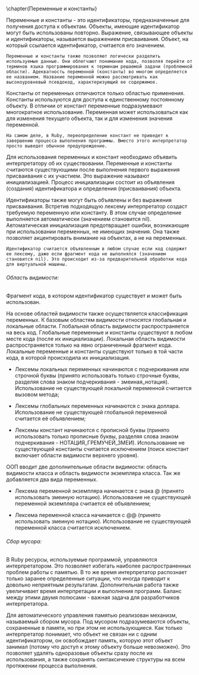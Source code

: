 \chapter{Переменные и константы}

Переменные и константы - это идентификаторы, предназначенные для получения доступа к объектам. Объекты, имеющие идентификатор могут быть использованы повторно. Выражение, связывающее объекты и идентификаторы, называется выражением присваивания. Объект, на который ссылается идентификатор, считается его значением.

~~~~~ note
Переменные и константы также позволяют логически разделить используемые данные. Они облегчают понимание кода, позволяя перейти от терминов языка программирования к терминам решаемой задачи (проблемной области). Адекватность переменной (константы) во многом определяется ее названием. Название переменной можно рассматривать как высокоуровневый псевдокод, характеризующий ее содержимое.
~~~~~

Константы от переменных отличаются только областью применения. Константы используются для доступа к единственному постоянному объекту. В отличии от констант переменные подразумевают многократное использование. Переменная может использоваться как для изменения текущего объекта, так и для изменения значения переменной.

~~~~~ note
На самом деле, в Ruby, переопределение констант не приведет к завершению процесса выполнения программы. Вместо этого интерпретатор просто выведет обычное предупреждение.
~~~~~

Для использования переменных и констант необходимо объявить интерпретатору об их существовании. Переменные и константы считаются существующими после выполнения первого выражения присваивания с их участием. Это выражение называют инициализацией. Процесс инициализации состоит из объявления (создания) идентификатора и определения (присваивания) объекта.

Идентификаторы также могут быть объявлены и без выражения присваивания. Встретив подходящую лексему интерпретатор создаст требуемую переменную или константу. В этом случае определение выполняется автоматически (значением становится nil). Автоматическая инициализация предотвращает ошибки, возникающие при использовании переменных, не имеющих значения. Она также позволяет акцентировать внимание на объектах, а не на переменных.

~~~~~ note
Идентификатор считается объявленным в любом случае если код содержит ее лексему, даже если фрагмент кода не выполнялся (значением становится nil). Это происходит из-за предварительной обработки кода для виртуальной машины.
~~~~~

###### Область видимости:

Фрагмент кода, в котором идентификатор существует и может быть использован.

На основе областей видимости также осуществляется классификация переменных. К базовым областям видимости относятся глобальная и локальные области. Глобальная область видимости распространяется на весь код. Глобальные переменные и константы существуют в любом месте кода (после их инициализации).	Локальная область видимости распространяется только на явно ограниченный фрагмент кода. Локальные переменные и константы существуют только в той части кода, в которой происходила их инициализация.

+ Лексемы локальных переменных начинаются с подчеркивания или строчной буквы (принято использовать только строчные буквы, разделяя слова знаком подчеркивания - змеиная_нотация). Использование не существующей локальной переменной считается вызовом метода;

+ Лексемы глобальных переменных начинаются с знака доллара. Использование не существующей глобальной переменной считается её объявлением;

+ Лексемы констант начинаются с прописной буквы (принято использовать только прописные буквы, разделяя слова знаком подчеркивания - НОТАЦИЯ_ГРЕМУЧЕЙ_ЗМЕИ). Использование не существующей константы считается исключением (поиск констант включает области видимости верхнего уровня).

ООП вводит две дополнительные области видимости: область видимости класса и область видимости экземпляра класса. Так же добавляется два вида переменных.

+ Лексема переменной экземпляра начинается с знака @ (принято использовать змеиную нотацию). Использование не существующей переменной экземпляра считается её объявлением;

+ Лексема переменной класса начинается с @@ (принято использовать змеиную нотацию). Использование не существующей переменной класса считается исключением.

###### Сбор мусора:

В Ruby ресурсы, используемые программой, управляются интерпретатором. Это позволяет избегать наиболее распространенных проблем работы с памятью. В то же время интерпретатор распознает только заранее определенные ситуации, что иногда приводит к довольно неприятным результатам. Дополнительная работа также увеличивает время интерпретации и выполнения программ. Баланс между этими двумя полюсами - важная задача для разработчиков интерпретатора.

Для автоматического управления памятью реализован механизм, называемый сбором мусора. Под мусором подразумеваются объекты, сохраненные в памяти, но при этом не использующиеся. Как только интерпретатор понимает, что объект не связан ни с одним идентификатором, он освобождает память, которую этот объект занимал (потому что доступ к этому объекту больше невозможен). Это позволяет удалять одноразовые объекты сразу после их использования, а также сохранять синтаксичекие структуры на всем протяжении процесса выполнения.
